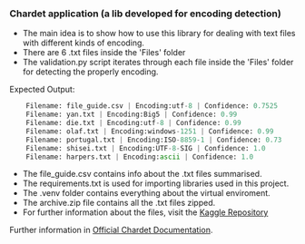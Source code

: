 ### Chardet application (a lib developed for encoding detection)

- The main idea is to show how to use this library for dealing with text files with different kinds of encoding.
- There are 6 .txt files inside the 'Files' folder
- The validation.py script iterates through each file inside the 'Files' folder for detecting the properly encoding.

Expected Output:
```python
    Filename: file_guide.csv | Encoding:utf-8 | Confidence: 0.7525
    Filename: yan.txt | Encoding:Big5 | Confidence: 0.99
    Filename: die.txt | Encoding:utf-8 | Confidence: 0.99
    Filename: olaf.txt | Encoding:windows-1251 | Confidence: 0.99
    Filename: portugal.txt | Encoding:ISO-8859-1 | Confidence: 0.73
    Filename: shisei.txt | Encoding:UTF-8-SIG | Confidence: 1.0
    Filename: harpers.txt | Encoding:ascii | Confidence: 1.0
```

- The file_guide.csv contains info about the .txt files summarised.
- The requirements.txt is used for importing libraries used in this project.
- The .venv folder contains everything about the virtual enviroment.
- The archive.zip file contains all the .txt files zipped.
- For further information about the files, visit the [Kaggle Repository ](https://www.kaggle.com/datasets/rtatman/character-encoding-examples "Kaggle Repository ")

Further information in [Official Chardet Documentation](https://chardet.readthedocs.io/en/latest/index.html# "Official Chardet Documentation"). 
